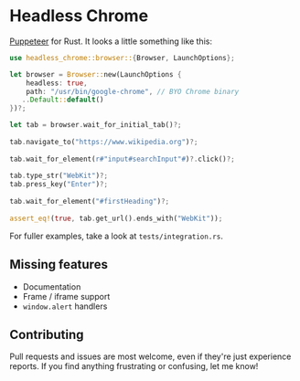 # Headless Chrome
[Puppeteer](https://github.com/GoogleChrome/puppeteer) for Rust. It looks a little something like this:

```rust
use headless_chrome::browser::{Browser, LaunchOptions};

let browser = Browser::new(LaunchOptions {  
    headless: true,  
    path: "/usr/bin/google-chrome", // BYO Chrome binary
   ..Default::default()  
})?;  

let tab = browser.wait_for_initial_tab()?;
	
tab.navigate_to("https://www.wikipedia.org")?;  
  
tab.wait_for_element(r#"input#searchInput"#)?.click()?;  
  
tab.type_str("WebKit")?;  
tab.press_key("Enter")?;  
  
tab.wait_for_element("#firstHeading")?;  
  
assert_eq!(true, tab.get_url().ends_with("WebKit"));
```

For fuller examples, take a look at `tests/integration.rs`.

## Missing features
* Documentation
* Frame / iframe support
* `window.alert` handlers
## Contributing
Pull requests and issues are most welcome, even if they're just experience reports. If you find anything frustrating or confusing, let me know!

